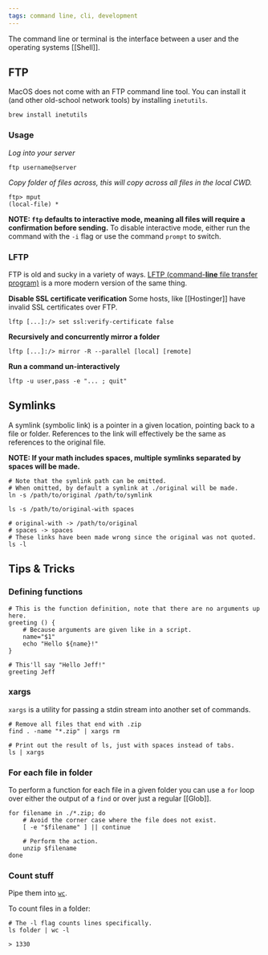 ```yaml
---
tags: command line, cli, development
---
```


The command line or terminal is the interface between a user and the operating systems [[Shell]].

## FTP

MacOS does not come with an FTP command line tool.
You can install it (and other old-school network tools) by installing `inetutils`.

```shell
brew install inetutils
```

### Usage

*Log into your server*
```shell
ftp username@server
```

*Copy folder of files across, this will copy across all files in the local CWD.*
```
ftp> mput
(local-file) *
```

**NOTE: `ftp` defaults to interactive mode, meaning all files will require a confirmation before sending.**
To disable interactive mode, either run the command with the `-i` flag or use the command `prompt` to switch.

### LFTP

FTP is old and sucky in a variety of ways. [LFTP (command-**line** file transfer program)](https://linux.die.net/man/1/lftp) is a more modern version of the same thing.

**Disable SSL certificate verification**
Some hosts, like [[Hostinger]] have invalid SSL certificates over FTP.
```
lftp [...]:/> set ssl:verify-certificate false
```

**Recursively and concurrently mirror a folder**
```
lftp [...]:/> mirror -R --parallel [local] [remote]
```

**Run a command un-interactively**
```shell
lftp -u user,pass -e "... ; quit"
```

## Symlinks

A symlink (symbolic link) is a pointer in a given location, pointing back to a file or folder.
References to the link will effectively be the same as references to the original file.

**NOTE: If your math includes spaces, multiple symlinks separated by spaces will be made.**

```shell
# Note that the symlink path can be omitted.
# When omitted, by default a symlink at ./original will be made.
ln -s /path/to/original /path/to/symlink

ls -s /path/to/original-with spaces

# original-with -> /path/to/original
# spaces -> spaces
# These links have been made wrong since the original was not quoted.
ls -l
```

## Tips & Tricks

### Defining functions

```shell
# This is the function definition, note that there are no arguments up here.
greeting () {
	# Because arguments are given like in a script.
	name="$1"
	echo "Hello ${name}!"
}

# This'll say "Hello Jeff!"
greeting Jeff
```
### xargs

`xargs` is a utility for passing a stdin stream into another set of commands.

```shell
# Remove all files that end with .zip
find . -name "*.zip" | xargs rm

# Print out the result of ls, just with spaces instead of tabs.
ls | xargs
```

### For each file in folder

To perform a function for each file in a given folder you can use a `for` loop over either the output of a `find` or over just a regular [[Glob]].

```shell
for filename in ./*.zip; do
	# Avoid the corner case where the file does not exist.
	[ -e "$filename" ] || continue

	# Perform the action.
	unzip $filename
done
```

### Count stuff

Pipe them into [`wc`](https://ss64.com/bash/wc.html).

To count files in a folder:
```shell
# The -l flag counts lines specifically.
ls folder | wc -l

> 1330
```
